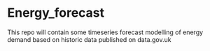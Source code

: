 # Energy_forecast

This repo will contain some timeseries forecast modelling of energy demand based on historic data published on data.gov.uk